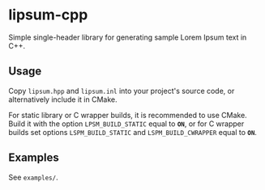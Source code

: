 # lipsum-cpp

Simple single-header library for generating sample Lorem Ipsum text in C++.

## Usage

Copy `lipsum.hpp` and `lipsum.inl` into your project's source code, or alternatively include it in CMake.

For static library or C wrapper builds, it is recommended to use CMake. Build it with the option `LPSM_BUILD_STATIC` equal to **`ON`**, or for C wrapper builds set options `LSPM_BUILD_STATIC` and `LSPM_BUILD_CWRAPPER` equal to **`ON`**.

## Examples

See `examples/`.
